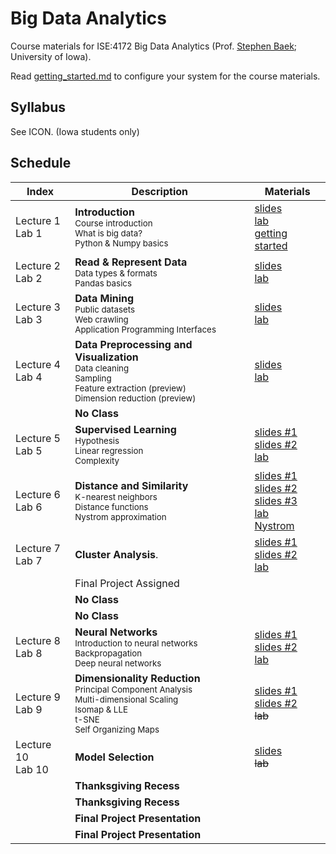 # Big Data Analytics
Course materials for ISE:4172 Big Data Analytics (Prof. [Stephen Baek](http://www.stephenbaek.com); University of Iowa).

Read [getting_started.md](getting_started.md) to configure your system for the course materials.

## Syllabus
See ICON. (Iowa students only)

## Schedule
| **Index**       | **Description**           | **Materials**     |
|-----------------|---------------------------|-------------------|
| Lecture 1<br>Lab 1 | **Introduction**<br><sub>Course introduction<br>What is big data?<br>Python & Numpy basics</sub>  | [slides][slide1]<br>[lab][lab1]<br>[getting started](getting_started.md) |
| Lecture 2<br>Lab 2 | **Read & Represent Data**<br><sub>Data types & formats<br>Pandas basics</sub> | [slides][slide2]<br>[lab][lab2] |
| Lecture 3<br>Lab 3 | **Data Mining**<br><sub>Public datasets<br>Web crawling<br>Application Programming Interfaces</sub> | [slides][slide3]<br>[lab][lab3] |
| Lecture 4<br>Lab 4 | **Data Preprocessing and Visualization**<br><sub>Data cleaning<br>Sampling<br>Feature extraction (preview)<br>Dimension reduction (preview)</sub> | [slides][slide4]<br>[lab][lab4] |
|                    | **No Class**<br> |   |
| Lecture 5<br>Lab 5 | **Supervised Learning**<br><sub>Hypothesis<br>Linear regression<br>Complexity</sub> | [slides #1][slide5-1]<br>[slides #2][slide5-2]<br>[lab][lab5] |
| Lecture 6<br>Lab 6 | **Distance and Similarity**<br><sub>K-nearest neighbors<br>Distance functions<br>Nystrom approximation</sub> | [slides #1][slide6-1]<br>[slides #2][slide6-2]<br>[slides #3][slide6-3]<br>[lab][lab6]<br>[Nystrom][lab6-3] |
| Lecture 7<br>Lab 7 | **Cluster Analysis**.<br><sub></sub> | [slides #1][slide7-1]<br>[slides #2][slide7-2]<br>[lab][lab7] |
|                    | Final Project Assigned                |               |
|                    | **No Class**<br> |  |
|                    | **No Class**<br> |  |
| Lecture 8<br>Lab 8 | **Neural Networks**<br><sub>Introduction to neural networks<br>Backpropagation<br>Deep neural networks</sub> | [slides #1][slide8-1]<br>[slides #2][slide8-2]<br>[lab][lab8] |
| Lecture 9<br>Lab 9 | **Dimensionality Reduction**<br><sub>Principal Component Analysis<br>Multi-dimensional Scaling<br>Isomap & LLE<br>t-SNE<br>Self Organizing Maps</sub> | [slides #1][slide9-1]<br>[slides #2][slide9-2]<br>~~lab~~ |
| Lecture 10<br>Lab 10 | **Model Selection**<br><sub></sub> | [slides][slide10]<br>~~lab~~ |
|                    | **Thanksgiving Recess**<br> |  |
|                    | **Thanksgiving Recess**<br> |  |
|                    | **Final Project Presentation**<br> |  |
|                    | **Final Project Presentation**<br> |  |

<!--| Lecture 7<br>Lab 7 |  | **Market Basket Analysis**<br><sub></sub> | slides<br>lab |-->




[slide1]: https://docs.google.com/presentation/d/1SfyD_368Fi3-jp_1K0jcruSszwG55srlr9BtGz3A2OI/edit?usp=sharing
[slide2]: https://docs.google.com/presentation/d/17HzZmXP-xWtvgPrPOptM-AEKFnGaUJSzmEiJjz784_c/edit?usp=sharing
[slide3]: https://docs.google.com/presentation/d/13A1hZwC3uXRYgGsWtFgeFVnql_Li_dgMaOJ2WXDj6t0/edit?usp=sharing
[slide4]: https://docs.google.com/presentation/d/1ZlB6RmeJhJCugo0G3KnQFrIW_HNevgQgNR3HgwHa144/edit?usp=sharing
[slide5-1]: https://docs.google.com/presentation/d/1lITsifhDDPl-0adEgj9ATllTYIT1heydzcoewNvURA8/edit?usp=sharing
[slide5-2]: https://docs.google.com/presentation/d/14Xe7Ytn9NDohIUgp9OfWujRlo9Rq_SrseFnwSGJUouM/edit?usp=sharing
[slide6-1]: https://docs.google.com/presentation/d/1A3-7-QStxauVxAGKTYfw7LN3rBHc12kLiCWNlSMzNuk/edit?usp=sharing
[slide6-2]: https://docs.google.com/presentation/d/149sFpxqhKDFvCTgFWUN-7NouW1f16xgij1yowhpGt74/edit?usp=sharing
[slide6-3]: https://docs.google.com/presentation/d/1rPfl8ZCjSRNOt0jmfWaXIwIWsqz6xoZWCTVSYCWfj2Y/edit?usp=sharing
[slide7-1]: https://docs.google.com/presentation/d/1A_2DZATH3jLqYyFyKlg6FXtC3XQQj-roOTiLL7OEJbQ/edit?usp=sharing
[slide7-2]: https://docs.google.com/presentation/d/17rMCXZ2_mYx_Ada-U4avGLPxCXopqxRrrBJ2rppB8nE/edit?usp=sharing
[slide8-1]: https://docs.google.com/presentation/d/1hfdvNy619utKbU5SozwhuIfvKLH0Pu7yFu7VhBwFpss/edit?usp=sharing
[slide8-2]: https://docs.google.com/presentation/d/1BT3s_xM3AMDl3O2Bgc-PGya0aUmRgCZC8aiZqi32lc4/edit?usp=sharing
[slide9-1]: https://docs.google.com/presentation/d/1zW5yxw-mgMS8-M2J8s3BGlqqzjkK9BfeNi-EpG6S-yk/edit?usp=sharing
[slide9-2]: https://docs.google.com/presentation/d/1NB78nc6cUykBAnDfgZqLfkO5sm1RLFz03LdCj1Y0rVs/edit?usp=sharing
[slide10]: https://docs.google.com/presentation/d/1uGN_KIWrf59uZY1P8dz65OUwbrLcyKzh7XIdG6M1Jfw/edit?usp=sharing

[lab1]: https://colab.research.google.com/github/stephenbaek/bigdata/blob/master/in-class-assignments/ica01/hello_world.ipynb
[lab2]: https://colab.research.google.com/github/stephenbaek/bigdata/blob/master/in-class-assignments/ica02/How_to_Read_and_Represent_Data.ipynb
[lab3]: https://colab.research.google.com/github/stephenbaek/bigdata/blob/master/in-class-assignments/ica03/Data_Mining.ipynb
[lab4]: https://colab.research.google.com/github/stephenbaek/bigdata/blob/master/in-class-assignments/ica04/Data_Preprocessing_and_Visualization.ipynb
[lab5]: https://colab.research.google.com/github/stephenbaek/bigdata/blob/master/in-class-assignments/ica05/Supervised_Learning.ipynb
[lab6]: https://colab.research.google.com/github/stephenbaek/bigdata/blob/master/in-class-assignments/ica06/Distance_and_Similarity.ipynb
[lab6-3]: https://colab.research.google.com/github/stephenbaek/bigdata/blob/master/in-class-assignments/ica06/Nystrom_Base.ipynb
[lab7]: https://colab.research.google.com/github/stephenbaek/bigdata/blob/master/in-class-assignments/ica07/Cluster_Analysis.ipynb
[lab8]: https://colab.research.google.com/github/stephenbaek/bigdata/blob/master/in-class-assignments/ica08/Neural_Networks.ipynb
